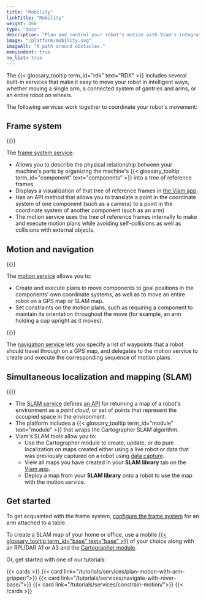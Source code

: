 ```yaml
---
title: "Mobility"
linkTitle: "Mobility"
weight: 460
type: "docs"
description: "Plan and control your robot's motion with Viam's integrated tools."
image: "/platform/mobility.svg"
imageAlt: "A path around obstacles."
menuindent: true
no_list: true
---
```


The {{< glossary_tooltip term_id="rdk" text="RDK" >}} includes several built-in services that make it easy to move your robot in intelligent ways, whether moving a single arm, a connected system of gantries and arms, or an entire robot on wheels.

The following services work together to coordinate your robot's movement:

## Frame system

<p>
{{<imgproc src="/mobility/frame-system/demo_bound_box.png" class="fill alignright" style="max-width: 400px" resize="x1000" declaredimensions=true alt="Bounding boxes displayed in the Viam app frame system tab" >}}
</p>

The [frame system service](/mobility/frame-system/):

- Allows you to describe the physical relationship between your machine's parts by organizing the machine's {{< glossary_tooltip term_id="component" text="components" >}} into a tree of reference frames.
- Displays a visualization of that tree of reference frames in <a href="https://app.viam.com">the Viam app</a>.
- Has an API method that allows you to translate a point in the coordinate system of one component (such as a camera) to a point in the coordinate system of another component (such as an arm)
- The motion service uses the tree of reference frames internally to make and execute motion plans while avoiding self-collisions as well as collisions with external objects.

## Motion and navigation

{{<gif webm_src="/tutorials/videos/motion_constraints.webm" mp4_src="/tutorials/videos/motion_constraints.mp4" alt="An arm moving a cup from one side of a tissue box to the other, across a table. The cup stays upright." class="alignright" max-width="250px">}}

The [motion service](/mobility/motion/) allows you to:

- Create and execute plans to move components to goal positions in the components' own coordinate systems, as well as to move an entire robot on a GPS map or SLAM map.
- Set constraints on the motion plans, such as requiring a component to maintain its orientation throughout the move (for example, an arm holding a cup upright as it moves).

{{<imgproc src="/use-cases/navigation-card.png" class="fill alignleft" style="max-width: 200px" resize="x900" declaredimensions=true alt="A map of part of a city displayed in the Viam app with user-defined waypoints and the location of a robot shown on the map.">}}

The [navigation service](/mobility/navigation/) lets you specify a list of waypoints that a robot should travel through on a GPS map, and delegates to the motion service to create and execute the corresponding sequence of motion plans.

## Simultaneous localization and mapping (SLAM)

{{<gif webm_src="/mobility/slam-map-office.webm" mp4_src="/tutorials/mobility/slam-map-office.mp4" alt="A 2D SLAM map being created in the Viam app. As a red dot representing a rover with a Lidar camera moves around, a map of an office building floor grows." class="alignright" max-width="320px">}}

- The [SLAM service](/mobility/slam/) defines [an API](/mobility/slam/#api) for returning a map of a robot's environment as a _point cloud_, or set of points that represent the occupied space in the environment.
- The platform includes a {{< glossary_tooltip term_id="module" text="module" >}} that wraps the Cartographer SLAM algorithm.
- Viam's SLAM tools allow you to:
  - Use the Cartographer module to create, update, or do pure localization on maps created either using a live robot or data that was previously captured on a robot using [data capture](/data/capture/).
  - View all maps you have created in your **SLAM library** tab on the [Viam app](https://app.viam.com).
  - Deploy a map from your **SLAM library** onto a robot to use the map with the motion service.

## Get started

To get acquainted with the frame system, [configure the frame system](/mobility/frame-system/frame-config/) for an arm attached to a table.

To create a SLAM map of your home or office, use a mobile [{{< glossary_tooltip term_id="base" text="base" >}}](/components/base/) of your choice along with an RPLIDAR A1 or A3 and the [Cartographer module](/mobility/slam/cartographer/).

Or, get started with one of our tutorials:

{{< cards >}}
{{< card link="/tutorials/services/plan-motion-with-arm-gripper/">}}
{{< card link="/tutorials/services/navigate-with-rover-base/">}}
{{< card link="/tutorials/services/constrain-motion/">}}
{{< /cards >}}
